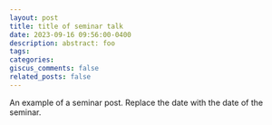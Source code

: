 ```yaml
---
layout: post
title: title of seminar talk
date: 2023-09-16 09:56:00-0400
description: abstract: foo
tags: 
categories: 
giscus_comments: false
related_posts: false
---
```

An example of a seminar post. Replace the date with the date of the seminar.

